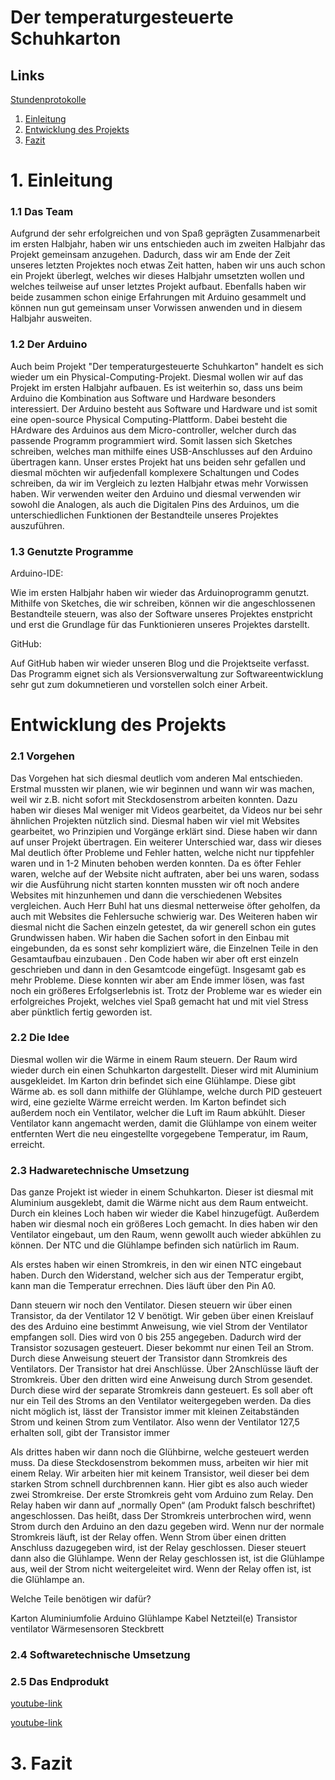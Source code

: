 # Der temperaturgesteuerte Schuhkarton
## Links

 [Stundenprotokolle](https://github.com/philipp-arvid/Projekt-Nr.2/blob/main/README.md)
1. [Einleitung](#Einleitung)
2. [Entwicklung des Projekts](#Entwicklung)
3. [Fazit](#Fazit)

<h1>1. Einleitung</h1> <a name="Einleitung"></a>

<h3>1.1 Das Team</h3>

Aufgrund der sehr erfolgreichen und von Spaß geprägten Zusammenarbeit im ersten Halbjahr, haben wir uns entschieden auch im zweiten Halbjahr das Projekt gemeinsam anzugehen. Dadurch, dass wir am Ende der Zeit unseres letzten Projektes noch etwas Zeit hatten, haben wir uns auch schon ein Projekt überlegt, welches wir dieses Halbjahr umsetzten wollen und welches teilweise auf unser letztes Projekt aufbaut. Ebenfalls haben wir beide zusammen schon einige Erfahrungen mit Arduino gesammelt und können nun gut gemeinsam unser Vorwissen anwenden und in diesem Halbjahr ausweiten.

<h3>1.2 Der Arduino</h3>

Auch beim Projekt "Der temperaturgesteuerte Schuhkarton" handelt es sich wieder um ein Physical-Computing-Projekt. Diesmal wollen wir auf das Projekt im ersten Halbjahr aufbauen. Es ist weiterhin so, dass uns beim Arduino die Kombination aus Software und Hardware besonders interessiert. Der Arduino besteht aus Software und Hardware und ist somit eine open-source Physical Computing-Plattform. Dabei besteht die HArdware des Arduinos aus dem Micro-controller, welcher durch das passende Programm programmiert wird. Somit lassen sich Sketches schreiben, welches man mithilfe eines USB-Anschlusses auf den Arduino übertragen kann. Unser erstes Projekt hat uns beiden sehr gefallen und diesmal möchten wir aufjedenfall komplexere Schaltungen und Codes schreiben, da wir im Vergleich zu lezten Halbjahr etwas mehr Vorwissen haben. Wir verwenden weiter den Arduino und diesmal verwenden wir sowohl die Analogen, als auch die Digitalen Pins des Arduinos, um die unterschiedlichen Funktionen der Bestandteile unseres Projektes auszuführen. 


<h3>1.3 Genutzte Programme</h3>

Arduino-IDE:

Wie im ersten Halbjahr haben wir wieder das Arduinoprogramm genutzt. Mithilfe von Sketches, die wir schreiben, können wir die angeschlossenen Bestandteile steuern, was also der Software unseres Projektes enstpricht und erst die Grundlage für das Funktionieren unseres Projektes darstellt.

GitHub:

Auf GitHub haben wir wieder unseren Blog und die Projektseite verfasst. Das Programm eignet sich als Versionsverwaltung zur Softwareentwicklung sehr gut zum dokumnetieren und vorstellen solch einer Arbeit.

<h1>Entwicklung des Projekts</h1> <a name="Entwicklung"></a>

<h3>2.1 Vorgehen </h3>

Das Vorgehen hat sich diesmal deutlich vom anderen Mal entschieden. Erstmal mussten wir planen, wie wir beginnen und wann wir was machen, weil wir z.B. nicht sofort mit Steckdosenstrom arbeiten konnten. Dazu haben wir dieses Mal weniger mit Videos gearbeitet, da Videos nur bei sehr ähnlichen Projekten nützlich sind. Diesmal haben wir viel mit Websites gearbeitet, wo Prinzipien und Vorgänge erklärt sind. Diese haben wir dann auf unser Projekt übertragen. Ein weiterer Unterschied war, dass wir dieses Mal deutlich öfter Probleme und Fehler hatten, welche nicht nur tippfehler waren und in 1-2 Minuten behoben werden konnten. Da es öfter Fehler waren, welche auf der Website nicht auftraten, aber bei uns waren, sodass wir die Ausführung nicht starten konnten mussten wir oft noch andere Websites mit hinzunhemen und dann die verschiedenen Websites vergleichen. Auch Herr Buhl hat uns diesmal netterweise öfter geholfen, da auch mit Websites die Fehlersuche schwierig war. Des Weiteren haben wir diesmal nicht die Sachen einzeln getestet, da wir generell schon ein gutes Grundwissen haben. Wir haben die Sachen sofort in den Einbau mit eingebunden, da es sonst sehr kompliziert wäre, die Einzelnen Teile in den Gesamtaufbau einzubauen . Den Code haben wir aber oft erst einzeln geschrieben und dann in den Gesamtcode eingefügt. Insgesamt gab es mehr Probleme. Diese konnten wir aber am Ende immer lösen, was fast noch ein größeres Erfolgserlebnis ist. Trotz der Probleme war es wieder ein erfolgreiches Projekt, welches viel Spaß gemacht hat und mit viel Stress aber pünktlich fertig geworden ist.

<h3> 2.2 Die Idee</h3>

Diesmal wollen wir die Wärme in einem Raum steuern. Der Raum wird wieder durch ein einen Schuhkarton dargestellt. Dieser wird mit Aluminium ausgekleidet. Im Karton drin befindet sich eine Glühlampe. Diese gibt Wärme ab. es soll dann mithilfe der Glühlampe, welche durch PID gesteuert wird, eine gezielte Wärme erreicht werden. Im Karton befindet sich außerdem noch ein Ventilator, welcher die Luft im Raum abkühlt. Dieser Ventilator kann angemacht werden, damit die Glühlampe von einem weiter entfernten Wert die neu eingestellte vorgegebene Temperatur, im Raum, erreicht.

<h3> 2.3 Hadwaretechnische Umsetzung </h3>

Das ganze Projekt ist wieder in einem Schuhkarton. Dieser ist diesmal mit Aluminium ausgeklebt, damit die Wärme nicht aus dem Raum entweicht. Durch ein kleines Loch haben wir wieder die Kabel hinzugefügt. Außerdem haben wir diesmal noch ein größeres Loch gemacht. In dies haben wir den Ventilator eingebaut, um den Raum, wenn gewollt auch wieder abkühlen zu können. Der NTC und die Glühlampe befinden sich natürlich im Raum.

Als erstes haben wir einen Stromkreis, in den wir einen NTC eingebaut haben. Durch den Widerstand, welcher sich aus der Temperatur ergibt, kann man die Temperatur errechnen. Dies läuft über den Pin A0. 

Dann steuern wir noch den Ventilator. Diesen steuern wir über einen Transistor, da der Ventilator 12 V benötigt. Wir geben über einen Kreislauf des des Arduino eine bestimmt Anweisung, wie viel Strom der Ventilator empfangen soll. Dies wird von 0 bis 255 angegeben. Dadurch wird der Transistor sozusagen gesteuert. Dieser bekommt nur einen Teil an Strom. Durch diese Anweisung steuert der Transistor dann Stromkreis des Ventilators. Der Transistor hat drei Anschlüsse. Über 2Anschlüsse läuft der Stromkreis. Über den dritten wird eine Anweisung durch Strom gesendet. Durch diese wird der separate Stromkreis dann gesteuert. Es soll aber oft nur ein Teil des Stroms an den Ventilator weitergegeben werden. Da dies nicht möglich ist, lässt der Transistor immer mit kleinen Zeitabständen Strom und keinen Strom zum Ventilator. Also wenn der Ventilator  127,5 erhalten soll, gibt der Transistor immer 

Als drittes haben wir dann noch die Glühbirne, welche gesteuert werden muss. Da diese Steckdosenstrom bekommen muss, arbeiten wir hier mit einem Relay. Wir arbeiten hier mit keinem Transistor, weil dieser bei dem starken Strom schnell durchbrennen kann. Hier gibt es also auch wieder zwei Stromkreise. Der erste Stromkreis geht vom Arduino zum Relay. Den Relay haben wir dann auf „normally Open“ (am Produkt falsch beschriftet) angeschlossen. Das heißt, dass Der Stromkreis unterbrochen wird, wenn Strom durch den Arduino an den dazu gegeben wird. Wenn nur der normale Stromkreis läuft, ist der Relay offen. Wenn Strom über einen dritten Anschluss dazugegeben wird, ist der Relay geschlossen. Dieser steuert dann also die Glühlampe. Wenn der Relay geschlossen ist, ist die Glühlampe aus, weil der Strom nicht weitergeleitet wird. Wenn der Relay offen ist, ist die Glühlampe an. 

Welche Teile benötigen wir dafür?

Karton Aluminiumfolie Arduino Glühlampe Kabel Netzteil(e) Transistor ventilator Wärmesensoren Steckbrett



<h3> 2.4 Softwaretechnische Umsetzung </h3>


<h3> 2.5 Das Endprodukt </h3>

   [youtube-link](https://youtu.be/TtX-G6phrgQ)	  

   [youtube-link](https://youtu.be/DlXQkOoCB9U)	  
 


<h1>3. Fazit</h1> <a name="Fazit"></a>
